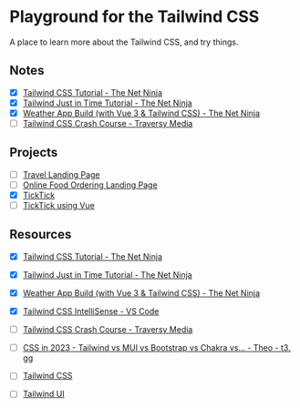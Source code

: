 # Playground for the Tailwind CSS

A place to learn more about the Tailwind CSS, and try things.

## Notes

- [x] [Tailwind CSS Tutorial - The Net Ninja](notes/tailwind-css-tutorial--the-net-ninja.md)
- [x] [Tailwind Just in Time Tutorial - The Net Ninja](notes/tailwind-just-in-time-tutorial--the-net-ninja.md)
- [x] [Weather App Build (with Vue 3 & Tailwind CSS) - The Net Ninja](notes/weather-app-build-with-vue-3-and-tailwind-css--the-net-ninja.md)
- [ ] [Tailwind CSS Crash Course - Traversy Media](notes/tailwind-css-crash-course--traversy-media)

## Projects

- [ ] [Travel Landing Page](projects/travel-landing-page/)
- [ ] [Online Food Ordering Landing Page](projects/online-food-ordering-landing-page/)
- [x] [TickTick](projects/ticktick/)
- [ ] [TickTick using Vue](projects/ticktick-vue)

## Resources

- [x] [Tailwind CSS Tutorial - The Net Ninja](https://www.youtube.com/playlist?list=PL4cUxeGkcC9gpXORlEHjc5bgnIi5HEGhw)
- [x] [Tailwind Just in Time Tutorial - The Net Ninja](https://www.youtube.com/playlist?list=PL4cUxeGkcC9ht1OMQPhBVKAb2dVLhg-MJ)
- [x] [Weather App Build (with Vue 3 & Tailwind CSS) - The Net Ninja](https://www.youtube.com/playlist?list=PL4cUxeGkcC9hfoy8vFQ5tbXO3vY0xhhUZ)
- [x] [Tailwind CSS IntelliSense - VS Code](https://marketplace.visualstudio.com/items?itemName=bradlc.vscode-tailwindcss)
- [ ] [Tailwind CSS Crash Course - Traversy Media](https://www.youtube.com/watch?v=UBOj6rqRUME)
- [ ] [CSS in 2023 - Tailwind vs MUI vs Bootstrap vs Chakra vs... - Theo - t3․gg](https://www.youtube.com/watch?v=CQuTF-bkOgc)
- [ ] [Tailwind CSS](https://tailwindcss.com/)
- [ ] [Tailwind UI](https://tailwindui.com/)


<!-- - [ ] [Ultimate Tailwind CSS Tutorial // Build a Discord-inspired Animated Navbar - Fireship](https://www.youtube.com/watch?v=pfaSUYaSgRo) -->

<!-- - [ ] [Tailwind Crash Course | Project From Scratch - Traversy Media](https://www.youtube.com/watch?v=dFgzHOX84xQ) -->

<!--

7 ways to deal with CSS
Fireship
https://www.youtube.com/watch?v=ouncVBiye_M

Tailwind CSS is the worst…
Fireship
https://www.youtube.com/watch?v=lHZwlzOUOZ4

TAILWIND UI: First Impressions!
Code With Kristian
https://www.youtube.com/watch?v=quhvuOTlrwA

-->
